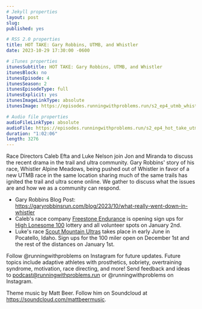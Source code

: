 ```yaml
---
# Jekyll properties
layout: post
slug:
published: yes

# RSS 2.0 properties
title: HOT TAKE: Gary Robbins, UTMB, and Whistler
date: 2023-10-29 17:30:00 -0600

# iTunes properties
itunesSubtitle: HOT TAKE: Gary Robbins, UTMB, and Whistler
itunesBlock: no
itunesEpisode: 4
itunesSeason: 2
itunesEpisodeType: full
itunesExplicit: yes
itunesImageLinkType: absolute
itunesImage: https://episodes.runningwithproblems.run/s2_ep4_utmb_whistler.png

# Audio file properties
audioFileLinkType: absolute
audioFile: https://episodes.runningwithproblems.run/s2_ep4_hot_take_utmb_whistler.m4a
duration: "1:02:06"
length: 3276
---
```


Race Directors Caleb Efta and Luke Nelson join Jon and Miranda to discuss the recent drama in the trail and ultra community. Gary Robbins' story of his race, Whistler Alpine Meadows, being pushed out of Whistler in favor of a new UTMB race in the same location sharing much of the same trails has ignited the trail and ultra scene online. We gather to discuss what the issues are and how we as a community can respond.

- Gary Robbins Blog Post: https://garyrobbinsrun.com/blog/2023/10/what-really-went-down-in-whistler
- Caleb's race company [Freestone Endurance](https://www.freestoneendurance.com) is opening sign ups for [High Lonesome 100](https://www.highlonesome100.com) lottery  and all volunteer spots on January 2nd.
- Luke's race [Scout Mountain Ultras](https://scoutmountainultras.com) takes place in early June in Pocatello, Idaho. Sign ups for the 100 miler open on December 1st and the rest of the distances on January 1st.

Follow @runningwithproblems on Instagram for future updates. Future topics include adaptive athletes with prosthetics, sobriety, overtraining syndrome, motivation, race directing, and more! Send feedback and ideas to podcast@runningwithproblems.run or @runningwithproblems on Instagram.

Theme music by Matt Beer. Follow him on Soundcloud at https://soundcloud.com/mattbeermusic.
